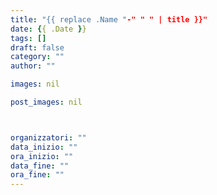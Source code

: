 ```yaml
---
title: "{{ replace .Name "-" " " | title }}"
date: {{ .Date }}
tags: []
draft: false
category: ""
author: ""

images: nil

post_images: nil



organizzatori: ""
data_inizio: ""
ora_inizio: ""
data_fine: ""
ora_fine: ""
---
```



